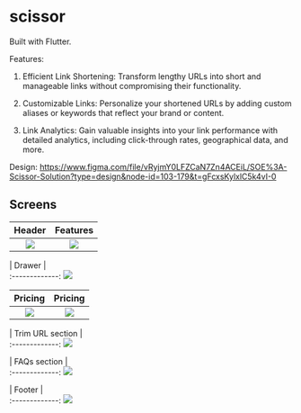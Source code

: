 # scissor
Built with Flutter.

Features:
1. Efficient Link Shortening: Transform lengthy URLs into short and manageable links without compromising their functionality.

2. Customizable Links: Personalize your shortened URLs by adding custom aliases or keywords that reflect your brand or content.

3. Link Analytics: Gain valuable insights into your link performance with detailed analytics, including click-through rates, geographical data, and more.









Design: https://www.figma.com/file/vRyjmY0LFZCaN7Zn4ACEiL/SOE%3A-Scissor-Solution?type=design&node-id=103-179&t=gFcxsKylxlC5k4vI-0

## Screens
  | Header |     Features |    
:-------------:| :-------------:
![](./readme_files/header.png) | ![](./readme_files/features.png) 

| Drawer |    
:-------------:
![](./readme_files/drawer.png) 



 | Pricing |     Pricing |    
:-------------: |:-------------:
![](./readme_files/pricing.png) | ![](./readme_files/pricing-2.png) 

| Trim URL section |    
:-------------:
![](./readme_files/trim_url.png) 

| FAQs section |    
:-------------:
![](./readme_files/faq.png) 

| Footer |    
:-------------:
![](./readme_files/footer.png) 


